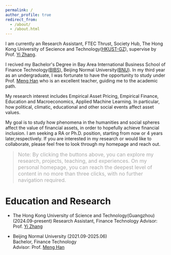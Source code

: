 ```yaml
---
permalink: /
author_profile: true
redirect_from: 
  - /about/
  - /about.html
---
```


I am currently an Research Assistant, FTEC Thrust, Society Hub, The Hong Kong University of Secience and Technology([HKUST-GZ](https://www.hkust-gz.edu.cn/zh/?variant=zh-cn)), supervise by Prof. [Yi Zhang](https://sites.google.com/view/yzhangone/home).

I recived my Bachelor's Degree in Bay Area International Business School of Finance Technology([BIBS](https://bibs.bnu.edu.cn/)), Beijing Normal University([BNU](https://www.bnu.edu.cn/)). In my third year as an undergraduate, I was fortunate to have the opportunity to study under Prof. [Meng Han](https://bibs.bnu.edu.cn/teachers/qzjs/587d80e0309b4d559299abec5d16924b.htm) who is an excellent teacher, guiding me to the academic path.

My research interest includes Empirical Asset Pricing, Empirical Finance, Education and Macroeconomics, Applied Machine Learning. In particular, how political, climatic, educational and other social events affect asset values.

My goal is to study how phenomena in the humanities and social spheres affect the value of financial assets, in order to hopefully achieve financial inclusion. I am seeking a RA or Ph.D. position, starting from now or 4 years later,respectively. If you are interested in my research or would like to collaborate, please feel free to look through my homepage and reach out. 

> <font color=DarkGray size=3>Note: By clicking the buttons above, you can explore my research, projects, teaching, and experiences. On my personal homepage, you can reach the deepest level of content in no more than three clicks, with no further navigation required.</font>   


Education and Research
====

* The Hong Kong University of Science and Technology(Guangzhou) (2024.09-present)
  Research Assistant, Finance Technology
  Advisor: Prof. [Yi Zhang](https://sites.google.com/view/yzhangone/home)

* Beijing Normal University (2021.09-2025.06)     
  Bachelor, Finance Technology  
  Advisor: Prof. [Meng Han](https://bibs.bnu.edu.cn/teachers/qzjs/587d80e0309b4d559299abec5d16924b.htm)









